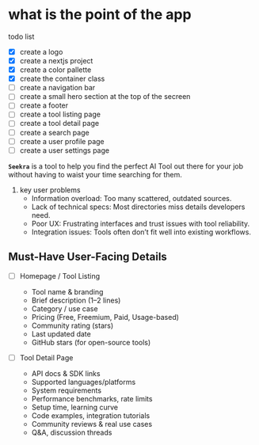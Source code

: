 # what is the point of the app

todo list

- [x] create a logo
- [x] create a nextjs project
- [x] create a color pallette
- [x] create the container class
- [ ] create a navigation bar
- [ ] create a small hero section at the top of the secreen
- [ ] create a footer
- [ ] create a tool listing page
- [ ] create a tool detail page
- [ ] create a search page
- [ ] create a user profile page
- [ ] create a user settings page

**`Seekra`** is a tool to help you find the perfect AI Tool out there for your job without having to waist your time searching for them.

1. key user problems
   - Information overload: Too many scattered, outdated sources.
   - Lack of technical specs: Most directories miss details developers need.
   - Poor UX: Frustrating interfaces and trust issues with tool reliability.
   - Integration issues: Tools often don’t fit well into existing workflows.

## Must-Have User-Facing Details

- [ ] Homepage / Tool Listing
  - Tool name & branding
  - Brief description (1–2 lines)
  - Category / use case
  - Pricing (Free, Freemium, Paid, Usage-based)
  - Community rating (stars)
  - Last updated date
  - GitHub stars (for open-source tools)

- [ ] Tool Detail Page
  - API docs & SDK links
  - Supported languages/platforms
  - System requirements
  - Performance benchmarks, rate limits
  - Setup time, learning curve
  - Code examples, integration tutorials
  - Community reviews & real use cases
  - Q&A, discussion threads
